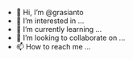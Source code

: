 - 👋 Hi, I’m @grasianto
- 👀 I’m interested in ...
- 🌱 I’m currently learning ...
- 💞️ I’m looking to collaborate on ...
- 📫 How to reach me ...

<!---
grasianto/grasianto is a ✨ special ✨ repository because its `README.md` (this file) appears on your GitHub profile.
You can click the Preview link to take a look at your changes.
--->
